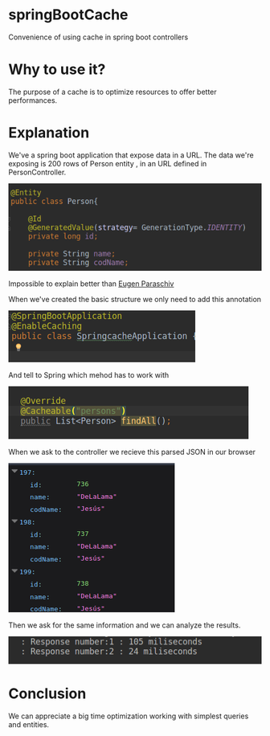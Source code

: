 # springBootCache
Convenience of using cache in spring boot controllers

# Why to use it?
The purpose of a cache is to optimize resources to offer better performances.

# Explanation
We've a spring boot application that expose data in a URL.
The data we're exposing is 200 rows of Person entity , in an URL defined in PersonController.

![Image of Yaktocat](https://github.com/delalama/springBootCache/blob/master/pics/1)

Impossible to explain better than [Eugen Paraschiv](https://www.baeldung.com/spring-boot-start)

When we've created the basic structure we only need to add this annotation

![Image of Yaktocat](https://github.com/delalama/springBootCache/blob/master/pics/2.png)

And tell to Spring which mehod has to work with

![Image of Yaktocat](https://github.com/delalama/springBootCache/blob/master/pics/2.2.png)


When we ask to the controller we recieve this parsed JSON in our browser

![Image of Yaktocat](https://github.com/delalama/springBootCache/blob/master/pics/3.png)

Then we ask for the same information and we can analyze the results.

![Image of Yaktocat](https://github.com/delalama/springBootCache/blob/master/pics/4.png)

# Conclusion
We can appreciate a big time optimization working with simplest queries and entities. 
